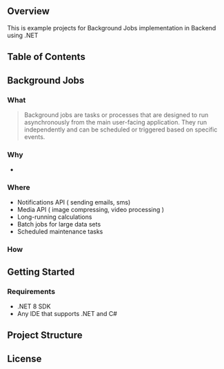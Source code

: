 ## Overview

This is example projects for Background Jobs implementation in Backend using .NET

## Table of Contents

## Background Jobs

### What

> Background jobs are tasks or processes that are designed to run asynchronously from the main user-facing application. They run independently and can be scheduled or triggered based on specific events.

### Why

- 

### Where

- Notifications API ( sending emails, sms)
- Media API ( image compressing, video processing )
- Long-running calculations
- Batch jobs for large data sets
- Scheduled maintenance tasks

### How



## Getting Started

### Requirements

- .NET 8 SDK
- Any IDE that supports .NET and C#

## Project Structure

## License


